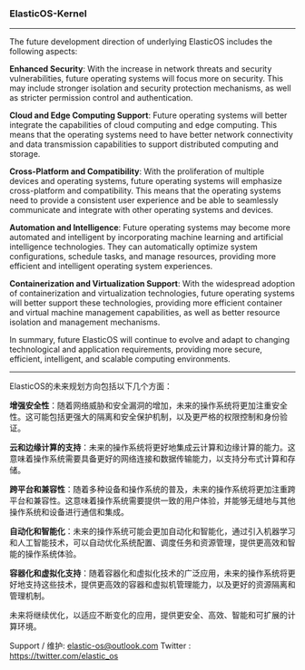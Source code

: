 ### ElasticOS-Kernel

***

The future development direction of underlying ElasticOS includes the following aspects:

**Enhanced Security**: With the increase in network threats and security vulnerabilities, future operating systems will focus more on security. This may include stronger isolation and security protection mechanisms, as well as stricter permission control and authentication.

**Cloud and Edge Computing Support**: Future operating systems will better integrate the capabilities of cloud computing and edge computing. This means that the operating systems need to have better network connectivity and data transmission capabilities to support distributed computing and storage.

**Cross-Platform and Compatibility**: With the proliferation of multiple devices and operating systems, future operating systems will emphasize cross-platform and compatibility. This means that the operating systems need to provide a consistent user experience and be able to seamlessly communicate and integrate with other operating systems and devices.

**Automation and Intelligence**: Future operating systems may become more automated and intelligent by incorporating machine learning and artificial intelligence technologies. They can automatically optimize system configurations, schedule tasks, and manage resources, providing more efficient and intelligent operating system experiences.

**Containerization and Virtualization Support**: With the widespread adoption of containerization and virtualization technologies, future operating systems will better support these technologies, providing more efficient container and virtual machine management capabilities, as well as better resource isolation and management mechanisms.

In summary, future ElasticOS will continue to evolve and adapt to changing technological and application requirements, providing more secure, efficient, intelligent, and scalable computing environments.


***

ElasticOS的未来规划方向包括以下几个方面：

**增强安全性**：随着网络威胁和安全漏洞的增加，未来的操作系统将更加注重安全性。这可能包括更强大的隔离和安全保护机制，以及更严格的权限控制和身份验证。

**云和边缘计算的支持**：未来的操作系统将更好地集成云计算和边缘计算的能力。这意味着操作系统需要具备更好的网络连接和数据传输能力，以支持分布式计算和存储。

**跨平台和兼容性**：随着多种设备和操作系统的普及，未来的操作系统将更加注重跨平台和兼容性。这意味着操作系统需要提供一致的用户体验，并能够无缝地与其他操作系统和设备进行通信和集成。

**自动化和智能化**：未来的操作系统可能会更加自动化和智能化，通过引入机器学习和人工智能技术，可以自动优化系统配置、调度任务和资源管理，提供更高效和智能的操作系统体验。

**容器化和虚拟化支持**：随着容器化和虚拟化技术的广泛应用，未来的操作系统将更好地支持这些技术，提供更高效的容器和虚拟机管理能力，以及更好的资源隔离和管理机制。

未来将继续优化，以适应不断变化的应用，提供更安全、高效、智能和可扩展的计算环境。


Support / 维护: elastic-os@outlook.com
Twitter : https://twitter.com/elastic_os
